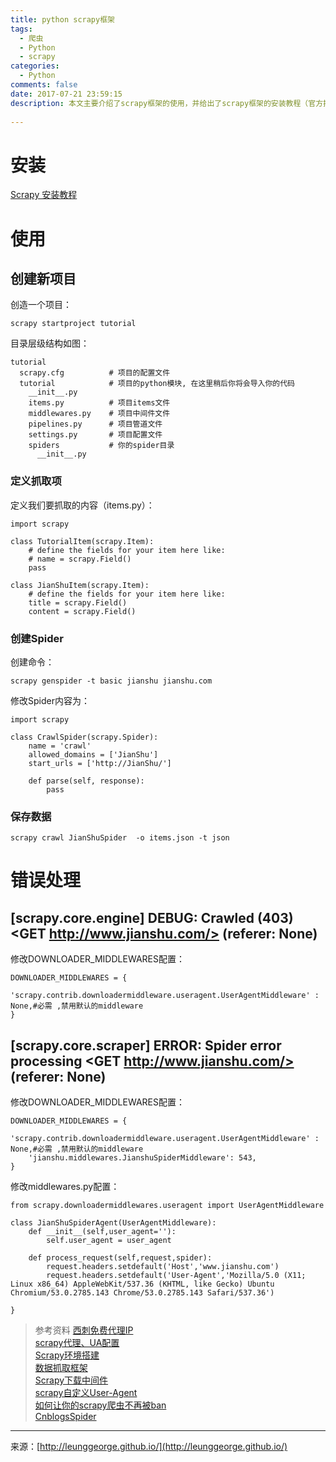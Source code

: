 ```yaml
---
title: python scrapy框架
tags:
  - 爬虫
  - Python
  - scrapy
categories:
  - Python
comments: false
date: 2017-07-21 23:59:15
description: 本文主要介绍了scrapy框架的使用，并给出了scrapy框架的安装教程（官方指南）。 
 
---
```


# 安装

[Scrapy 安装教程](http://scrapy-chs.readthedocs.io/zh_CN/latest/intro/install.html)

# 使用
## 创建新项目
创造一个项目：  

```
scrapy startproject tutorial
```
目录层级结构如图：  

```
tutorial 
  scrapy.cfg          # 项目的配置文件
  tutorial            # 项目的python模块, 在这里稍后你将会导入你的代码
    __init__.py       
    items.py          # 项目items文件
    middlewares.py    # 项目中间件文件
    pipelines.py      # 项目管道文件
    settings.py       # 项目配置文件
    spiders           # 你的spider目录
      __init__.py     
```

### 定义抓取项
定义我们要抓取的内容（items.py）： 

```
import scrapy

class TutorialItem(scrapy.Item):
    # define the fields for your item here like:
    # name = scrapy.Field()
    pass

class JianShuItem(scrapy.Item):
    # define the fields for your item here like:
    title = scrapy.Field()
    content = scrapy.Field()    
```
### 创建Spider
创建命令：

```
scrapy genspider -t basic jianshu jianshu.com
```

修改Spider内容为：

```
import scrapy

class CrawlSpider(scrapy.Spider):
    name = 'crawl'
    allowed_domains = ['JianShu']
    start_urls = ['http://JianShu/']

    def parse(self, response):
        pass
```

### 保存数据

```
scrapy crawl JianShuSpider  -o items.json -t json
```

# 错误处理
## [scrapy.core.engine] DEBUG: Crawled (403) <GET http://www.jianshu.com/> (referer: None)
修改DOWNLOADER_MIDDLEWARES配置：

```
DOWNLOADER_MIDDLEWARES = {
    'scrapy.contrib.downloadermiddleware.useragent.UserAgentMiddleware' : None,#必需 ,禁用默认的middleware
}
```

## [scrapy.core.scraper] ERROR: Spider error processing <GET http://www.jianshu.com/> (referer: None)
修改DOWNLOADER_MIDDLEWARES配置：

```
DOWNLOADER_MIDDLEWARES = {
    'scrapy.contrib.downloadermiddleware.useragent.UserAgentMiddleware' : None,#必需 ,禁用默认的middleware
    'jianshu.middlewares.JianshuSpiderMiddleware': 543,
}
```

修改middlewares.py配置：

```
from scrapy.downloadermiddlewares.useragent import UserAgentMiddleware

class JianShuSpiderAgent(UserAgentMiddleware):
    def __init__(self,user_agent=''):
        self.user_agent = user_agent

    def process_request(self,request,spider):
        request.headers.setdefault('Host','www.jianshu.com')
        request.headers.setdefault('User-Agent','Mozilla/5.0 (X11; Linux x86_64) AppleWebKit/537.36 (KHTML, like Gecko) Ubuntu Chromium/53.0.2785.143 Chrome/53.0.2785.143 Safari/537.36')

}
```




> 参考资料
> [西刺免费代理IP](http://www.xicidaili.com/)  
> [scrapy代理、UA配置](http://www.cnblogs.com/rwxwsblog/p/4575894.html?utm_source=tuicool&utm_medium=referral)  
> [Scrapy环境搭建](http://agroup.baidu.com/media/md/article/78144)  
> [数据抓取框架](http://agroup.baidu.com/searchwar/md/article/155920)  
> [Scrapy下载中间件](http://www.jianshu.com/p/1352fb39bd94)  
> [scrapy自定义User-Agent](http://www.jianshu.com/p/0f39f9ca37d5)  
> [如何让你的scrapy爬虫不再被ban](http://www.cnblogs.com/rwxwsblog/p/4575894.html?utm_source=tuicool&utm_medium=referral)  
> [CnblogsSpider](https://github.com/jackgitgz/CnblogsSpider/blob/master/cnblogs/settings.py)

---
<link rel="stylesheet" href="http://yandex.st/highlightjs/6.1/styles/default.min.css">
<script src="http://yandex.st/highlightjs/6.1/highlight.min.js"></script>
<script>
hljs.tabReplace = ' ';
hljs.initHighlightingOnLoad();
</script>


来源：[http://leunggeorge.github.io/](http://leunggeorge.github.io/)  
